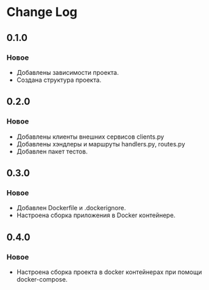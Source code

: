 # Change Log

## 0.1.0

### Новое

- Добавлены зависимости проекта.
- Создана структура проекта.

## 0.2.0

### Новое

- Добавлены клиенты внешних сервисов clients.py
- Добавлены хэндлеры и маршруты handlers.py, routes.py
- Добавлен пакет тестов.

## 0.3.0

### Новое

- Добавлен Dockerfile и .dockerignore.
- Настроена сборка приложения в Docker контейнере.

## 0.4.0

### Новое

- Настроена сборка проекта в docker контейнерах при помощи docker-compose.
